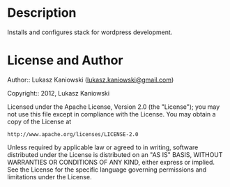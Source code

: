 Description
===========

Installs and configures stack for wordpress development.


License and Author
==================

Author:: Lukasz Kaniowski (lukasz.kaniowski@gmail.com)

Copyright:: 2012, Lukasz Kaniowski

Licensed under the Apache License, Version 2.0 (the "License");
you may not use this file except in compliance with the License.
You may obtain a copy of the License at

    http://www.apache.org/licenses/LICENSE-2.0

Unless required by applicable law or agreed to in writing, software
distributed under the License is distributed on an "AS IS" BASIS,
WITHOUT WARRANTIES OR CONDITIONS OF ANY KIND, either express or implied.
See the License for the specific language governing permissions and
limitations under the License.
